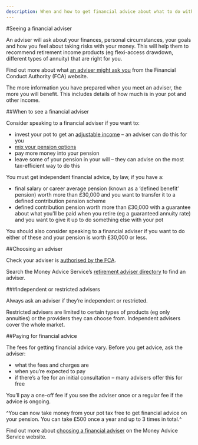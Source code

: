 ```yaml
---
description: When and how to get financial advice about what to do with your pension money in retirement.
---
```


#Seeing a financial adviser

An adviser will ask about your finances, personal circumstances, your goals and how you feel about taking risks with your money. This will help them to recommend retirement income products (eg flexi-access drawdown, different types of annuity) that are right for you.

Find out more about what [an adviser might ask you](https://www.fca.org.uk/consumers/what-adviser-might-ask-you) from the Financial Conduct Authority (FCA) website.

The more information you have prepared when you meet an adviser, the more you will benefit. This includes details of how much is in your pot and other income.

##When to see a financial adviser

Consider speaking to a financial adviser if you want to:

- invest your pot to get an [adjustable income](/en/adjustable-income) – an adviser can do this for you
- [mix your pension options](/en/mix-options)
- pay more money into your pension
- leave some of your pension in your will – they can advise on the most tax-efficient way to do this

You must get independent financial advice, by law, if you have a:

- final salary or career average pension (known as a ‘defined benefit’ pension) worth more than £30,000 and you want to transfer it to a defined contribution pension scheme
- defined contribution pension worth more than £30,000 with a guarantee about what you'll be paid when you retire (eg a guaranteed annuity rate) and you want to give it up to do something else with your pot

You should also consider speaking to a financial adviser if you want to do either of these and your pension is worth £30,000 or less.

##Choosing an adviser

Check your adviser is [authorised by the FCA](https://register.fca.org.uk/).

Search the Money Advice Service’s [retirement adviser directory](https://directory.moneyadviceservice.org.uk/en) to find an adviser.

###Independent or restricted advisers

Always ask an adviser if they’re independent or restricted.

Restricted advisers are limited to certain types of products (eg only annuities) or the providers they can choose from. Independent advisers cover the whole market.

##Paying for financial advice

The fees for getting financial advice vary. Before you get advice, ask the adviser:

- what the fees and charges are
- when you’re expected to pay
- if there’s a fee for an initial consultation – many advisers offer this for free

You’ll pay a one-off fee if you see the adviser once or a regular fee if the advice is ongoing.

^You can now take money from your pot tax free to get financial advice on your pension. You can take £500 once a year and up to 3 times in total.^

Find out more about [choosing a financial adviser](https://www.moneyadviceservice.org.uk/en/articles/choosing-a-financial-adviser) on the Money Advice Service website.
